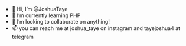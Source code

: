 - 👋 Hi, I’m @JoshuaTaye
- 🌱 I’m currently learning PHP
- 💞️ I’m looking to collaborate on anything! 
- 📫 you can reach me at joshua_taye on instagram and tayejoshua4 at telegram

<!---
JoshuaTaye/JoshuaTaye is a ✨ special ✨ repository because its `README.md` (this file) appears on your GitHub profile.
You can click the Preview link to take a look at your changes.
--->

